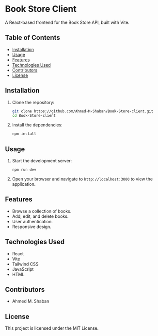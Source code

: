 # Book Store Client

A React-based frontend for the Book Store API, built with Vite.

## Table of Contents
- [Installation](#installation)
- [Usage](#usage)
- [Features](#features)
- [Technologies Used](#technologies-used)
- [Contributors](#contributors)
- [License](#license)

## Installation

1. Clone the repository:
    ```bash
    git clone https://github.com/Ahmed-M-Shaban/Book-Store-client.git
    cd Book-Store-client
    ```

2. Install the dependencies:
    ```bash
    npm install
    ```

## Usage

1. Start the development server:
    ```bash
    npm run dev
    ```

2. Open your browser and navigate to `http://localhost:3000` to view the application.

## Features

- Browse a collection of books.
- Add, edit, and delete books.
- User authentication.
- Responsive design.

## Technologies Used

- React
- Vite
- Tailwind CSS
- JavaScript
- HTML

## Contributors

- Ahmed M. Shaban

## License

This project is licensed under the MIT License.
